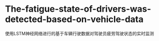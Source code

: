 # The-fatigue-state-of-drivers-was-detected-based-on-vehicle-data
使用LSTM神经网络进行的基于车辆行驶数据对驾驶员疲劳驾驶状态的实时监测
